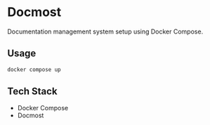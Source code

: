 # Docmost

Documentation management system setup using Docker Compose.

## Usage

```bash
docker compose up
```

## Tech Stack

- Docker Compose
- Docmost